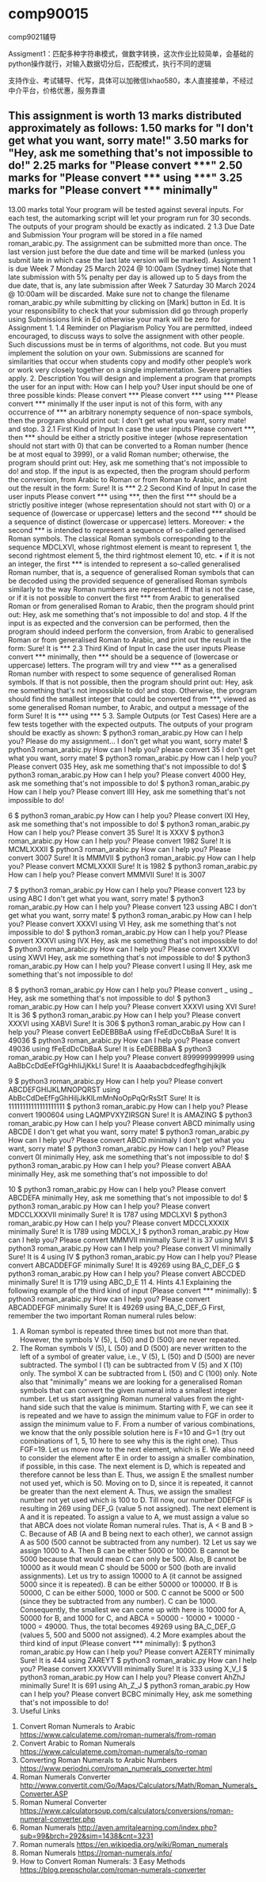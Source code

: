 # comp90015
comp9021辅导

Assigment1：匹配多种字符串模式，做数字转换，这次作业比较简单，会基础的python操作就行，对输入数据切分后，匹配模式，执行不同的逻辑

支持作业、考试辅导、代写，具体可以加微信lxhao580，本人直接接单，不经过中介平台，价格优惠，服务靠谱

This assignment is worth 13 marks distributed approximately as follows:
1.50 marks for "I don't get what you want, sorry mate!"
3.50 marks for "Hey, ask me something that's not impossible to do!"
2.25 marks for "Please convert ***"
2.50 marks for "Please convert *** using ***"
3.25 marks for "Please convert *** minimally"
 ----------------------------------------------------------------------
13.00 marks total
Your program will be tested against several inputs. For each test, the automarking script will let your
program run for 30 seconds. The outputs of your program should be exactly as indicated.
2
1.3 Due Date and Submission
Your program will be stored in a file named roman_arabic.py. The assignment can be submitted
more than once. The last version just before the due date and time will be marked (unless you submit late
in which case the last late version will be marked).
Assignment 1 is due Week 7 Monday 25 March 2024 @ 10:00am (Sydney time)
Note that late submission with 5% penalty per day is allowed up to 5 days from the due date, that is, any
late submission after Week 7 Saturday 30 March 2024 @ 10:00am will be discarded.
Make sure not to change the filename roman_arabic.py while submitting by clicking on [Mark]
button in Ed. It is your responsibility to check that your submission did go through properly using
Submissions link in Ed otherwise your mark will be zero for Assignment 1.
1.4 Reminder on Plagiarism Policy
You are permitted, indeed encouraged, to discuss ways to solve the assignment with other people. Such
discussions must be in terms of algorithms, not code. But you must implement the solution on your own.
Submissions are scanned for similarities that occur when students copy and modify other people’s work or
work very closely together on a single implementation. Severe penalties apply.
2. Description
You will design and implement a program that prompts the user for an input with:
How can I help you?
User input should be one of three possible kinds:
Please convert ***
Please convert *** using ***
Please convert *** minimally
If the user input is not of this form, with any occurrence of *** an arbitrary nonempty sequence
of non-space symbols, then the program should print out:
I don't get what you want, sorry mate!
and stop.
3
2.1 First Kind of Input
In case the user inputs Please convert ***, then *** should be either a strictly positive
integer (whose representation should not start with 0) that can be converted to a Roman number
(hence be at most equal to 3999), or a valid Roman number; otherwise, the program should
print out:
Hey, ask me something that's not impossible to do!
and stop.
If the input is as expected, then the program should perform the conversion, from Arabic to
Roman or from Roman to Arabic, and print out the result in the form:
Sure! It is ***
2.2 Second Kind of Input
In case the user inputs Please convert *** using ***, then the first *** should be
a strictly positive integer (whose representation should not start with 0) or a sequence of
(lowercase or uppercase) letters and the second *** should be a sequence of distinct
(lowercase or uppercase) letters.
Moreover:
• the second *** is intended to represent a sequence of so-called generalised
Roman symbols. The classical Roman symbols corresponding to the sequence
MDCLXVI, whose rightmost element is meant to represent 1, the second rightmost
element 5, the third rightmost element 10, etc.
• if it is not an integer, the first *** is intended to represent a so-called generalised
Roman number, that is, a sequence of generalised Roman symbols that can be decoded
using the provided sequence of generalised Roman symbols similarly to the way Roman
numbers are represented.
If that is not the case, or if it is not possible to convert the first *** from Arabic to generalised
Roman or from generalised Roman to Arabic, then the program should print out:
Hey, ask me something that's not impossible to do!
and stop.
4
If the input is as expected and the conversion can be performed, then the program should indeed perform
the conversion, from Arabic to generalised Roman or from generalised Roman to Arabic, and print out the
result in the form:
Sure! It is ***
2.3 Third Kind of Input
In case the user inputs Please convert *** minimally, then *** should be a sequence
of (lowercase or uppercase) letters. The program will try and view *** as a generalised Roman
number with respect to some sequence of generalised Roman symbols. If that is not possible,
then the program should print out:
Hey, ask me something that's not impossible to do!
and stop.
Otherwise, the program should find the smallest integer that could be converted from ***,
viewed as some generalised Roman number, to Arabic, and output a message of the form
Sure! It is *** using ***
5
3. Sample Outputs (or Test Cases)
Here are a few tests together with the expected outputs. The outputs of your program should be exactly
as shown:
$ python3 roman_arabic.py
How can I help you? Please do my assignment...
I don't get what you want, sorry mate!
$ python3 roman_arabic.py
How can I help you? please convert 35
I don't get what you want, sorry mate!
$ python3 roman_arabic.py
How can I help you? Please convert 035
Hey, ask me something that's not impossible to do!
$ python3 roman_arabic.py
How can I help you? Please convert 4000
Hey, ask me something that's not impossible to do!
$ python3 roman_arabic.py
How can I help you? Please convert IIII
Hey, ask me something that's not impossible to do!

6
$ python3 roman_arabic.py
How can I help you? Please convert IXI
Hey, ask me something that's not impossible to do!
$ python3 roman_arabic.py
How can I help you? Please convert 35
Sure! It is XXXV
$ python3 roman_arabic.py
How can I help you? Please convert 1982
Sure! It is MCMLXXXII
$ python3 roman_arabic.py
How can I help you? Please convert 3007
Sure! It is MMMVII
$ python3 roman_arabic.py
How can I help you? Please convert MCMLXXXII
Sure! It is 1982
$ python3 roman_arabic.py
How can I help you? Please convert MMMVII
Sure! It is 3007

7
$ python3 roman_arabic.py
How can I help you? Please convert 123 by using ABC
I don't get what you want, sorry mate!
$ python3 roman_arabic.py
How can I help you? Please convert 123 ussing ABC
I don't get what you want, sorry mate!
$ python3 roman_arabic.py
How can I help you? Please convert XXXVI using VI
Hey, ask me something that's not impossible to do!
$ python3 roman_arabic.py
How can I help you? Please convert XXXVI using IVX
Hey, ask me something that's not impossible to do!
$ python3 roman_arabic.py
How can I help you? Please convert XXXVI using XWVI
Hey, ask me something that's not impossible to do!
$ python3 roman_arabic.py
How can I help you? Please convert I using II
Hey, ask me something that's not impossible to do!

8
$ python3 roman_arabic.py
How can I help you? Please convert _ using _
Hey, ask me something that's not impossible to do!
$ python3 roman_arabic.py
How can I help you? Please convert XXXVI using XVI
Sure! It is 36
$ python3 roman_arabic.py
How can I help you? Please convert XXXVI using XABVI
Sure! It is 306
$ python3 roman_arabic.py
How can I help you? Please convert EeDEBBBaA using fFeEdDcCbBaA
Sure! It is 49036
$ python3 roman_arabic.py
How can I help you? Please convert 49036 using fFeEdDcCbBaA
Sure! It is EeDEBBBaA
$ python3 roman_arabic.py
How can I help you? Please convert 899999999999 using
AaBbCcDdEeFfGgHhIiJjKkLl
Sure! It is Aaaabacbdcedfegfhgihjikjlk

9
$ python3 roman_arabic.py
How can I help you? Please convert ABCDEFGHIJKLMNOPQRST using
AbBcCdDeEfFgGhHiIjJkKlLmMnNoOpPqQrRsStT
Sure! It is 11111111111111111111
$ python3 roman_arabic.py
How can I help you? Please convert 1900604 using LAQMPVXYZIRSGN
Sure! It is AMAZING
$ python3 roman_arabic.py
How can I help you? Please convert ABCD minimally using ABCDE
I don't get what you want, sorry mate!
$ python3 roman_arabic.py
How can I help you? Please convert ABCD minimaly
I don't get what you want, sorry mate!
$ python3 roman_arabic.py
How can I help you? Please convert 0I minimally
Hey, ask me something that's not impossible to do!
$ python3 roman_arabic.py
How can I help you? Please convert ABAA minimally
Hey, ask me something that's not impossible to do!

10
$ python3 roman_arabic.py
How can I help you? Please convert ABCDEFA minimally
Hey, ask me something that's not impossible to do!
$ python3 roman_arabic.py
How can I help you? Please convert MDCCLXXXVII minimally
Sure! It is 1787 using MDCLXVI
$ python3 roman_arabic.py
How can I help you? Please convert MDCCLXXXIX minimally
Sure! It is 1789 using MDCLX_I
$ python3 roman_arabic.py
How can I help you? Please convert MMMVII minimally
Sure! It is 37 using MVI
$ python3 roman_arabic.py
How can I help you? Please convert VI minimally
Sure! It is 4 using IV
$ python3 roman_arabic.py
How can I help you? Please convert ABCADDEFGF minimally
Sure! It is 49269 using BA_C_DEF_G
$ python3 roman_arabic.py
How can I help you? Please convert ABCCDED minimally
Sure! It is 1719 using ABC_D_E
11
4. Hints
4.1 Explaining the following example of the third kind of input
(Please convert *** minimally):
$ python3 roman_arabic.py
How can I help you? Please convert ABCADDEFGF minimally
Sure! It is 49269 using BA_C_DEF_G
First, remember the two important Roman numeral rules below:
1. A Roman symbol is repeated three times but not more than that. However, the symbols V (5),
L (50) and D (500) are never repeated.
2. The Roman symbols V (5), L (50) and D (500) are never written to the left of a symbol of
greater value, i.e., V (5), L (50) and D (500) are never subtracted. The symbol I (1) can be
subtracted from V (5) and X (10) only. The symbol X can be subtracted from L (50) and C (100)
only.
Note also that "minimally" means we are looking for a generalised Roman symbols that can
convert the given numeral into a smallest integer number.
Let us start assigning Roman numeral values from the right-hand side such that the value is
minimum.
Starting with F, we can see it is repeated and we have to assign the minimum value to FGF in
order to assign the minimum value to F. From a number of various combinations, we know
that the only possible solution here is F=10 and G=1 (try out combinations of 1, 5, 10 here to
see why this is the right one). Thus FGF=19.
Let us move now to the next element, which is E. We also need to consider the element after
E in order to assign a smaller combination, if possible, in this case. The next element is D,
which is repeated and therefore cannot be less than E. Thus, we assign E the smallest number
not used yet, which is 50. Moving on to D, since it is repeated, it cannot be greater than the
next element A. Thus, we assign the smallest number not yet used which is 100 to D.
Till now, our number DDEFGF is resulting in 269 using DEF_G (value 5 not assigned).
The next element is A and it is repeated. To assign a value to A, we must assign a value so that
ABCA does not violate Roman numeral rules. That is, A < B and B > C. Because of AB (A and B
being next to each other), we cannot assign A as 500 (500 cannot be subtracted from any
number).
12
Let us say we assign 1000 to A. Then B can be either 5000 or 10000. B cannot be 5000 because
that would mean C can only be 500. Also, B cannot be 10000 as it would mean C should be
5000 or 500 (both are invalid assignments).
Let us try to assign 10000 to A (it cannot be assigned 5000 since it is repeated). B can be either
50000 or 100000. If B is 50000, C can be either 5000, 1000 or 500. C cannot be 5000 or 500
(since they be subtracted from any number). C can be 1000.
Consequently, the smallest we can come up with here is 10000 for A, 50000 for B, and 1000
for C, and ABCA = 50000 - 10000 + 10000 - 1000 = 49000.
Thus, the total becomes 49269 using BA_C_DEF_G (values 5, 500 and 5000 not assigned).
4.2 More examples about the third kind of input
(Please convert *** minimally):
$ python3 roman_arabic.py
How can I help you? Please convert AZERTY minimally
Sure! It is 444 using ZAREYT
$ python3 roman_arabic.py
How can I help you? Please convert XXXVVVIII minimally
Sure! It is 333 using X_V_I
$ python3 roman_arabic.py
How can I help you? Please convert AhZhJ minimally
Sure! It is 691 using Ah_Z_J
$ python3 roman_arabic.py
How can I help you? Please convert BCBC minimally
Hey, ask me something that's not impossible to do!
5. Useful Links
1) Convert Roman Numerals to Arabic
https://www.calculateme.com/roman-numerals/from-roman
2) Convert Arabic to Roman Numerals
https://www.calculateme.com/roman-numerals/to-roman
3) Converting Roman Numerals to Arabic Numbers
https://www.periodni.com/roman_numerals_converter.html
4) Roman Numerals Converter
http://www.convertit.com/Go/Maps/Calculators/Math/Roman_Numerals_Converter.ASP
5) Roman Numeral Converter
https://www.calculatorsoup.com/calculators/conversions/roman-numeral-converter.php
6) Roman Numerals
http://aven.amritalearning.com/index.php?sub=99&brch=292&sim=1438&cnt=3231
7) Roman numerals
https://en.wikipedia.org/wiki/Roman_numerals
8) Roman Numerals
https://roman-numerals.info/
9) How to Convert Roman Numerals: 3 Easy Methods
https://blog.prepscholar.com/roman-numerals-converter
